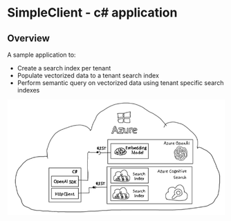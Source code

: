 # SimpleClient - c# application

## Overview

A sample application to:

- Create a search index per tenant
- Populate vectorized data to a tenant search index
- Perform semantic query on vectorized data using tenant specific search indexes

![DemoApp](../../media/img/DemoApp.png)
